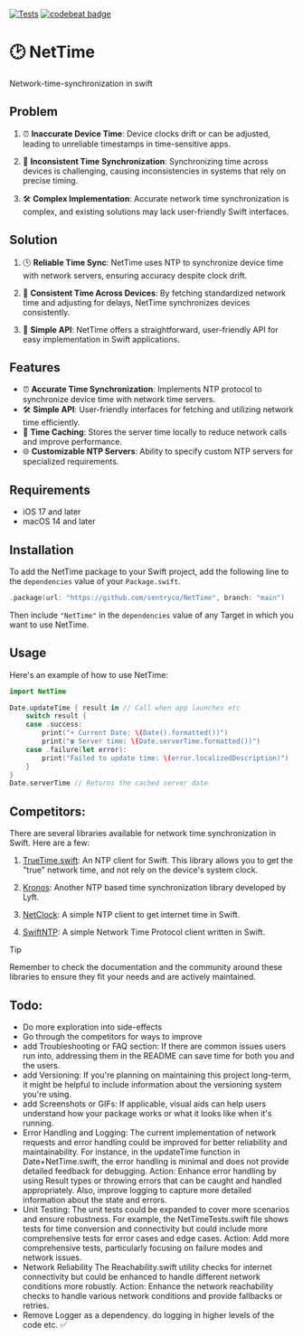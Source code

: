 [![Tests](https://github.com/sentryco/NetTime/actions/workflows/tests.yml/badge.svg)](https://github.com/sentryco/NetTime/actions/workflows/tests.yml)  [![codebeat badge](https://codebeat.co/badges/5d08d45f-5080-479c-88a5-d2621eac1eb6)](https://codebeat.co/projects/github-com-sentryco-nettime-main)

# 🕑 NetTime

Network-time-synchronization in swift

## Problem

1. ⏰ **Inaccurate Device Time**: Device clocks drift or can be adjusted, leading to unreliable timestamps in time-sensitive apps.

2. 🔄 **Inconsistent Time Synchronization**: Synchronizing time across devices is challenging, causing inconsistencies in systems that rely on precise timing.

3. 🛠️ **Complex Implementation**: Accurate network time synchronization is complex, and existing solutions may lack user-friendly Swift interfaces.

## Solution

1. 🕒 **Reliable Time Sync**: NetTime uses NTP to synchronize device time with network servers, ensuring accuracy despite clock drift.

2. 🤝 **Consistent Time Across Devices**: By fetching standardized network time and adjusting for delays, NetTime synchronizes devices consistently.

3. 🎯 **Simple API**: NetTime offers a straightforward, user-friendly API for easy implementation in Swift applications.

## Features

- ⏰ **Accurate Time Synchronization**: Implements NTP protocol to synchronize device time with network time servers.
- 🛠️ **Simple API**: User-friendly interfaces for fetching and utilizing network time efficiently.
- 💾 **Time Caching**: Stores the server time locally to reduce network calls and improve performance.
- 🌐 **Customizable NTP Servers**: Ability to specify custom NTP servers for specialized requirements.

## Requirements

- iOS 17 and later
- macOS 14 and later

## Installation

To add the NetTime package to your Swift project, add the following line to the `dependencies` value of your `Package.swift`.

```swift
.package(url: "https://github.com/sentryco/NetTime", branch: "main")
```

Then include `"NetTime"` in the `dependencies` value of any Target in which you want to use NetTime.

## Usage

Here's an example of how to use NetTime:

```swift
import NetTime

Date.updateTime { result in // Call when app launches etc
    switch result {
    case .success:
        print("☀️ Current Date: \(Date().formatted())")
        print("☎️ Server time: \(Date.serverTime.formatted())")
    case .failure(let error):
        print("Failed to update time: \(error.localizedDescription)")
    }
}
Date.serverTime // Returns the cached server date
```

## Competitors:
There are several libraries available for network time synchronization in Swift. Here are a few:

1. [TrueTime.swift](https://github.com/instacart/TrueTime.swift): An NTP client for Swift. This library allows you to get the "true" network time, and not rely on the device's system clock.

2. [Kronos](https://github.com/lyft/Kronos): Another NTP based time synchronization library developed by Lyft.

3. [NetClock](https://github.com/troligtvis/NetClock): A simple NTP client to get internet time in Swift.

4. [SwiftNTP](https://github.com/DoubleSymmetry/SwiftNTP): A simple Network Time Protocol client written in Swift.

> [!TIP]
> Remember to check the documentation and the community around these libraries to ensure they fit your needs and are actively maintained.


## Todo:
- Do more exploration into side-effects
- Go through the competitors for ways to improve
- add Troubleshooting or FAQ section: If there are common issues users run into, addressing them in the README can save time for both you and the users.
- add Versioning: If you're planning on maintaining this project long-term, it might be helpful to include information about the versioning system you're using.
- add Screenshots or GIFs: If applicable, visual aids can help users understand how your package works or what it looks like when it's running.
- Error Handling and Logging: The current implementation of network requests and error handling could be improved for better reliability and maintainability. For instance, in the updateTime function in Date+NetTime.swift, the error handling is minimal and does not provide detailed feedback for debugging. Action: Enhance error handling by using Result types or throwing errors that can be caught and handled appropriately. Also, improve logging to capture more detailed information about the state and errors.
- Unit Testing: The unit tests could be expanded to cover more scenarios and ensure robustness. For example, the NetTimeTests.swift file shows tests for time conversion and connectivity but could include more comprehensive tests for error cases and edge cases. Action: Add more comprehensive tests, particularly focusing on failure modes and network issues.
- Network Reliability The Reachability.swift utility checks for internet connectivity but could be enhanced to handle different network conditions more robustly. Action: Enhance the network reachability checks to handle various network conditions and provide fallbacks or retries.
- Remove Logger as a dependency. do logging in higher levels of the code etc. ✅